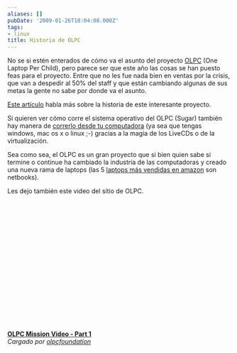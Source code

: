 ```yaml
---
aliases: []
pubDate: '2009-01-26T18:04:08.000Z'
tags:
- linux
title: Historia de OLPC
---
```


No se si estén enterados de cómo va el asunto del proyecto [OLPC](http://www.laptop.org/) (One Laptop Per Child), pero parece ser que este año las cosas se han puesto feas para el proyecto. Entre que no les fue nada bien en ventas por la crisis, que van a despedir al 50% del staff y que están cambiando algunas de sus metas la gente no sabe por donde va el asunto.

[Este artículo](http://gizmodo.com/5041765/secret-origin-of-the-olpc-genius-hubris-and-the-birth-of-the-netbook) habla más sobre la historia de este interesante proyecto.

Si quieren ver cómo corre el sistema operativo del OLPC (Sugar) también hay manera de [correrlo desde tu computadora](http://sugarlabs.org/go/Sugar_on_a_Stick) (ya sea que tengas windows, mac os x o linux ;-) gracias a la magia de los LiveCDs o de la virtualización.

Sea como sea, el OLPC es un gran proyecto que si bien quien sabe si termine o continue ha cambiado la industria de las computadoras y creado una nueva rama de laptops (las 5 [laptops más vendidas en amazon](http://www.amazon.com/gp/bestsellers/electronics/565108/ref=pd_zg_hrsr_e_1_2_last) son netbooks).

Les dejo también este video del sitio de OLPC.

<div><object width="480" height="291"><param name="movie" value="http://www.dailymotion.com/swf/k6EVxQ5x6YGMxTQqtD&related=1"></param><param name="allowFullScreen" value="true"></param><param name="allowScriptAccess" value="always"></param><embed src="http://www.dailymotion.com/swf/k6EVxQ5x6YGMxTQqtD&related=1" type="application/x-shockwave-flash" width="480" height="291" allowFullScreen="true" allowScriptAccess="always"></embed></object><br /><b><a href="http://www.dailymotion.com/video/x7ft2t_olpc-mission-video-part-1_tech">OLPC Mission Video - Part 1</a></b><br /><i>Cargado por <a href="http://www.dailymotion.com/olpcfoundation">olpcfoundation</a></i></div>